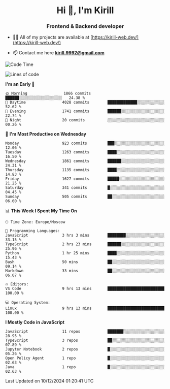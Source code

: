 <h1 align="center">Hi 👋, I'm Kirill</h1>
<h3 align="center">Frontend & Backend developer</h3>

- 👨‍💻 All of my projects are available at [https://kirill-web.dev/](https://kirill-web.dev/)

- 📫 Contact me here **kirill.9992@gmail.com**











<!--START_SECTION:waka-->
![Code Time](http://img.shields.io/badge/Code%20Time-2%2C062%20hrs%2027%20mins-blue)

![Lines of code](https://img.shields.io/badge/From%20Hello%20World%20I%27ve%20Written-5.1%20million%20lines%20of%20code-blue)

**I'm an Early 🐤** 

```text
🌞 Morning                1866 commits        ██████░░░░░░░░░░░░░░░░░░░   24.38 % 
🌆 Daytime                4028 commits        █████████████░░░░░░░░░░░░   52.62 % 
🌃 Evening                1741 commits        ██████░░░░░░░░░░░░░░░░░░░   22.74 % 
🌙 Night                  20 commits          ░░░░░░░░░░░░░░░░░░░░░░░░░   00.26 % 
```
📅 **I'm Most Productive on Wednesday** 

```text
Monday                   923 commits         ███░░░░░░░░░░░░░░░░░░░░░░   12.06 % 
Tuesday                  1263 commits        ████░░░░░░░░░░░░░░░░░░░░░   16.50 % 
Wednesday                1861 commits        ██████░░░░░░░░░░░░░░░░░░░   24.31 % 
Thursday                 1135 commits        ████░░░░░░░░░░░░░░░░░░░░░   14.83 % 
Friday                   1627 commits        █████░░░░░░░░░░░░░░░░░░░░   21.25 % 
Saturday                 341 commits         █░░░░░░░░░░░░░░░░░░░░░░░░   04.45 % 
Sunday                   505 commits         ██░░░░░░░░░░░░░░░░░░░░░░░   06.60 % 
```


📊 **This Week I Spent My Time On** 

```text
🕑︎ Time Zone: Europe/Moscow

💬 Programming Languages: 
JavaScript               3 hrs 3 mins        ████████░░░░░░░░░░░░░░░░░   33.15 % 
TypeScript               2 hrs 23 mins       ██████░░░░░░░░░░░░░░░░░░░   25.96 % 
Python                   1 hr 25 mins        ████░░░░░░░░░░░░░░░░░░░░░   15.43 % 
Bash                     50 mins             ██░░░░░░░░░░░░░░░░░░░░░░░   09.14 % 
Markdown                 33 mins             ██░░░░░░░░░░░░░░░░░░░░░░░   06.07 % 

🔥 Editors: 
VS Code                  9 hrs 13 mins       █████████████████████████   100.00 % 

💻 Operating System: 
Linux                    9 hrs 13 mins       █████████████████████████   100.00 % 
```

**I Mostly Code in JavaScript** 

```text
JavaScript               11 repos            ███████░░░░░░░░░░░░░░░░░░   28.95 % 
TypeScript               3 repos             ██░░░░░░░░░░░░░░░░░░░░░░░   07.89 % 
Jupyter Notebook         2 repos             █░░░░░░░░░░░░░░░░░░░░░░░░   05.26 % 
Open Policy Agent        1 repo              █░░░░░░░░░░░░░░░░░░░░░░░░   02.63 % 
Java                     1 repo              █░░░░░░░░░░░░░░░░░░░░░░░░   02.63 % 
```




 Last Updated on 10/12/2024 01:20:41 UTC
<!--END_SECTION:waka-->
